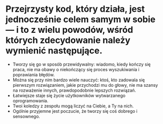 
# Przejrzysty kod, który działa, jest jednocześnie celem samym w sobie — i to z wielu powodów, wśród których zdecydowanie należy wymienić następujące.

- Tworzy się go w sposób przewidywalny: wiadomo, kiedy kończy się praca, nie ma obawy o niekończący się proces wyszukiwania i poprawiania błędów.
- Można się przy nim bardzo wiele nauczyć: ktoś, kto zadowala się pierwszym rozwiązaniem, jakie przychodzi mu do głowy, nie ma szansy na rozważenie innych, prawdopodobnie lepszych rozwiązań.
- Łatwiejsze staje się życie użytkowników wytwarzanego oprogramowania.
- Twoi koledzy z zespołu mogą liczyć na Ciebie, a Ty na nich.
- Ogólnie przyjemne jest poczucie, że tworzy się coś dobrego i sensownego.
